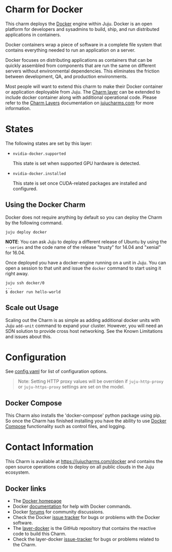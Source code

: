 # Charm for Docker

This charm deploys the [Docker](http://docker.com) engine within Juju. Docker
is an open platform for developers and sysadmins to build, ship, and run
distributed applications in containers.

Docker containers wrap a piece of software in a complete file system that
contains everything needed to run an application on a server.

Docker focuses on distributing applications as containers that can be quickly
assembled from components that are run the same on different servers without
environmental dependencies. This eliminates the friction between development,
QA, and production environments.

Most people will want to extend this charm to make their Docker container or
application deployable from Juju. The
[Charm layer](https://github.com/juju-solutions/layer-docker) can be extended to
include docker container along with additional operational code. Please refer
to the [Charm Layers](https://jujucharms.com/docs/devel/developer-layers)
documentation on [jujucharms.com](https://jujucharms.com/docs) for more
information.

# States

The following states are set by this layer:

* `nvidia-docker.supported`

  This state is set when supported GPU hardware is detected.

* `nvidia-docker.installed`

  This state is set once CUDA-related packages are installed and configured.


## Using the Docker Charm

Docker does not require anything by default so you can deploy the Charm by the
following command.

```
juju deploy docker
```

**NOTE**: You can ask Juju to deploy a different release of Ubuntu by using the
`--series` and the code name of the release "trusty" for 14.04 and "xenial" for
16.04.

Once deployed you have a docker-engine running on a unit in Juju. You can open
a session to that unit and issue the `docker` command to start using it
right away.

```
juju ssh docker/0
...
$ docker run hello-world
```

## Scale out Usage

Scaling out the Charm is as simple as adding additional docker units
with Juju `add-unit` command to expand your cluster. However, you will need an
SDN solution to provide cross host networking. See the Known Limitations and
issues about this.

# Configuration

See [config.yaml](config.yaml) for
list of configuration options.

> Note: Setting HTTP proxy values will be overriden if `juju-http-proxy` or `juju-https-proxy` settings are set on the model.

## Docker Compose

This Charm also installs the 'docker-compose' python package using pip. So
once the Charm has finished installing you have the ability to use [Docker
Compose](https://docs.docker.com/compose/) functionality such as control files,
and logging.

# Contact Information

This Charm is available at <https://jujucharms.com/docker> and contains the
open source operations code to deploy on all public clouds in the Juju
ecosystem.

## Docker links

  - The [Docker homepage](https://www.docker.com/)
  - Docker [documentation](https://docs.docker.com/) for help with Docker
  commands.
  - Docker [forums](https://forums.docker.com/) for community discussions.
  - Check the Docker [issue tracker](https://github.com/docker/docker/issues)
  for bugs or problems with the Docker software.
  - The [layer-docker](https://github.com/juju-solutions/layer-docker) is
  the GitHub repository that contains the reactive code to build this Charm.
  - Check the layer-docker
  [issue-tracker](https://github.com/juju-solutions/layer-docker/issues) for
  bugs or problems related to the Charm.
